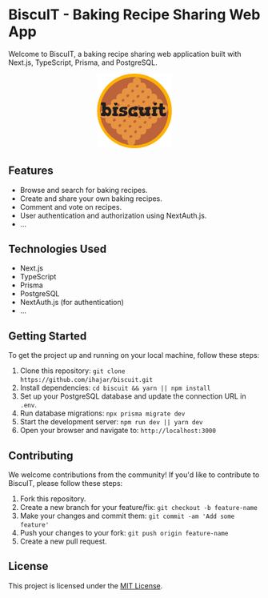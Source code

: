 # BiscuIT - Baking Recipe Sharing Web App

Welcome to BiscuIT, a baking recipe sharing web application built with Next.js, TypeScript, Prisma, and PostgreSQL.

 <p align="center">
  <img src="https://github.com/ihajar/biscuit/blob/start-branch/public/logo.svg" width="150" alt="BiscuIT Logo">
</p>


## Features

- Browse and search for baking recipes.
- Create and share your own baking recipes.
- Comment and vote on recipes.
- User authentication and authorization using NextAuth.js.
- ...

## Technologies Used

- Next.js
- TypeScript
- Prisma
- PostgreSQL
- NextAuth.js (for authentication)
- ...

## Getting Started

To get the project up and running on your local machine, follow these steps:

1. Clone this repository: `git clone https://github.com/ihajar/biscuit.git`
2. Install dependencies: `cd biscuit && yarn || npm install`
3. Set up your PostgreSQL database and update the connection URL in `.env`.
4. Run database migrations: `npx prisma migrate dev`
5. Start the development server: `npm run dev || yarn dev`
6. Open your browser and navigate to: `http://localhost:3000`

## Contributing

We welcome contributions from the community! If you'd like to contribute to BiscuIT, please follow these steps:

1. Fork this repository.
2. Create a new branch for your feature/fix: `git checkout -b feature-name`
3. Make your changes and commit them: `git commit -am 'Add some feature'`
4. Push your changes to your fork: `git push origin feature-name`
5. Create a new pull request.

## License

This project is licensed under the [MIT License](LICENSE).

